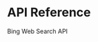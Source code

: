 <!-- 
NavPath: Bing Web Search API
LinkLabel: API Reference
Weight: 10
ExternalLink: https://bingapis.portal.azure-api.net/docs/services/56b43eeccf5ff8098cef3807/operations/56b4447dcf5ff8098cef380d
-->

# API Reference
Bing Web Search API

